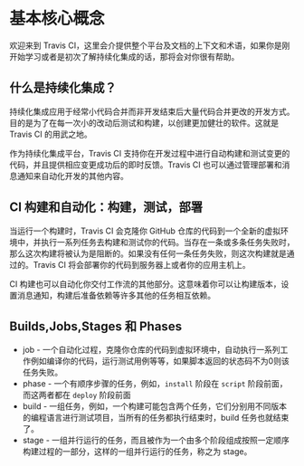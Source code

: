 # 基本核心概念

欢迎来到 Travis CI，这里会介提供整个平台及文档的上下文和术语，如果你是刚开始学习或者是初次了解持续化集成的话，那将会对你很有帮助。

## 什么是持续化集成？

持续化集成应用于经常小代码合并而非开发结束后大量代码合并更改的开发方式。目的是为了在每一次小的改动后测试和构建，以创建更加健壮的软件。这就是 Travis CI 的用武之地。

作为持续化集成平台，Travis CI 支持你在开发过程中进行自动构建和测试变更的代码，并且提供相应变更成功后的即时反馈。Travis CI 也可以通过管理部署和消息通知来自动化开发的其他内容。

## CI 构建和自动化：构建，测试，部署

当运行一个构建时，Travis CI 会克隆你 GitHub 仓库的代码到一个全新的虚拟环境中，并执行一系列任务去构建和测试你的代码。当存在一条或多条任务失败时，那么这次构建将被认为是阻断的。如果没有任何一条任务失败，则这次构建就是通过的。Travis CI 将会部署你的代码到服务器上或者你的应用主机上。

CI 构建也可以自动化你交付工作流的其他部分。这意味着你可以让构建版本，设置消息通知，构建后准备依赖等许多其他的任务相互依赖。

## Builds,Jobs,Stages 和 Phases

* job - 一个自动化过程，克隆你仓库的代码到虚拟环境中，自动执行一系列工作例如编译你的代码，运行测试用例等等，如果脚本返回的状态码不为0则该任务失败。
* phase - 一个有顺序步骤的任务，例如，`install` 阶段在 `script` 阶段前面，而这两者都在 `deploy` 阶段前面
* build - 一组任务，例如，一个构建可能包含两个任务，它们分别用不同版本的编程语言进行测试项目，当所有的任务都执行结束时，build 任务也就结束了。
* stage - 一组并行运行的任务，而且被作为一个由多个阶段组成按照一定顺序构建过程的一部分，这样的一组并行运行的任务，称之为 stage。



